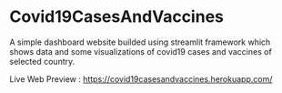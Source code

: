 # Covid19CasesAndVaccines
A simple dashboard website builded using streamlit framework which shows data and some visualizations of covid19 cases and vaccines of selected country.

Live Web Preview : https://covid19casesandvaccines.herokuapp.com/
